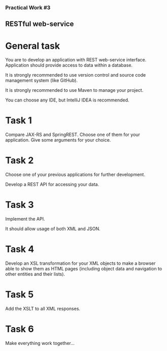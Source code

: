 ### Practical Work #3

## RESTful web-service

# General task

You are to develop an application with REST web-service interface. Application should provide access to data within a database.

It is strongly recommended to use version control and source code management system (like GitHub).

It is strongly recommended to use Maven to manage your project.

You can choose any IDE, but IntelliJ IDEA is recommended.

# Task 1

Compare JAX-RS and SpringREST. Choose one of them for your application. Give some arguments for your choice.

# Task 2

Choose one of your previous applications for further development.

Develop a REST API for accessing your data.

# Task 3

Implement the API.

It should allow usage of both XML and JSON.

# Task 4

Develop an XSL transformation for your XML objects to make a browser able to show them as HTML pages (including object data and navigation to other entities and their lists).

# Task 5

Add the XSLT to all XML responses.

# Task 6

Make everything work together…
